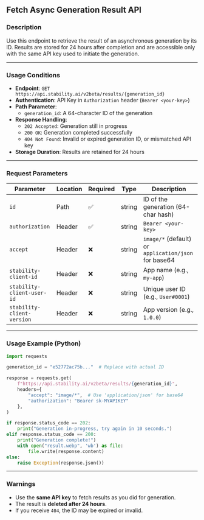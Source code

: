 ## Fetch Async Generation Result API

### Description

Use this endpoint to retrieve the result of an asynchronous generation by its ID. Results are stored for 24 hours after completion and are accessible only with the same API key used to initiate the generation.

---

### Usage Conditions

- **Endpoint**: `GET https://api.stability.ai/v2beta/results/{generation_id}`
- **Authentication**: API Key in `Authorization` header (`Bearer <your-key>`)
- **Path Parameter**:
  - `generation_id`: A 64-character ID of the generation
- **Response Handling**:
  - `202 Accepted`: Generation still in progress
  - `200 OK`: Generation completed successfully
  - `404 Not Found`: Invalid or expired generation ID, or mismatched API key
- **Storage Duration**: Results are retained for 24 hours

---

### Request Parameters

| Parameter                 | Location | Required | Type    | Description |
|---------------------------|----------|----------|---------|-------------|
| `id`                      | Path     | ✅        | string  | ID of the generation (64-char hash) |
| `authorization`           | Header   | ✅        | string  | `Bearer <your-key>` |
| `accept`                  | Header   | ❌        | string  | `image/*` (default) or `application/json` for base64 |
| `stability-client-id`     | Header   | ❌        | string  | App name (e.g., `my-app`) |
| `stability-client-user-id`| Header   | ❌        | string  | Unique user ID (e.g., `User#0001`) |
| `stability-client-version`| Header   | ❌        | string  | App version (e.g., `1.0.0`) |

---

### Usage Example (Python)

```python
import requests

generation_id = "e52772ac75b..."  # Replace with actual ID

response = requests.get(
    f"https://api.stability.ai/v2beta/results/{generation_id}",
    headers={
        "accept": "image/*",  # Use 'application/json' for base64
        "authorization": "Bearer sk-MYAPIKEY"
    },
)

if response.status_code == 202:
    print("Generation in-progress, try again in 10 seconds.")
elif response.status_code == 200:
    print("Generation complete!")
    with open("result.webp", 'wb') as file:
        file.write(response.content)
else:
    raise Exception(response.json())
```

---

### Warnings

- Use the **same API key** to fetch results as you did for generation.
- The result is **deleted after 24 hours**.
- If you receive `404`, the ID may be expired or invalid.
